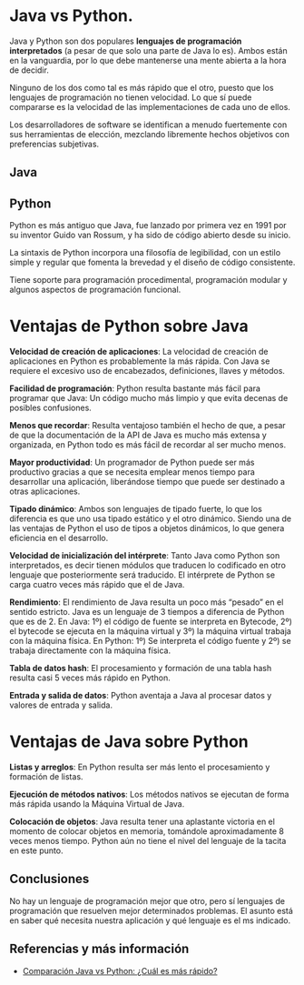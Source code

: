 # Java vs Python.

Java y Python son dos populares **lenguajes de programación interpretados** (a pesar de que solo una parte de Java lo es). Ambos están en la vanguardia, por lo que debe mantenerse una mente abierta a la hora de decidir.

Ninguno de los dos como tal es más rápido que el otro, puesto que los lenguajes de programación no tienen velocidad. Lo que sí puede compararse es la velocidad de las implementaciones de cada uno de ellos.

Los desarrolladores de software se identifican a menudo fuertemente con sus herramientas de elección, mezclando libremente hechos objetivos con preferencias subjetivas.

## Java


## Python

Python es más antiguo que Java, fue lanzado por primera vez en 1991 por su inventor Guido van Rossum, y ha sido de código abierto desde su inicio.

La sintaxis de Python incorpora una filosofía de legibilidad, con un estilo simple y regular que fomenta la brevedad y el diseño de código consistente.

Tiene soporte para programación procedimental, programación modular y algunos aspectos de programación funcional.

# Ventajas de Python sobre Java

**Velocidad de creación de aplicaciones**: La velocidad de creación de aplicaciones en Python es probablemente la más rápida. Con Java se requiere el excesivo uso de encabezados, definiciones, llaves y métodos.

**Facilidad de programación**: Python resulta bastante más fácil para programar que Java: Un código mucho más limpio y que evita decenas de posibles confusiones.

**Menos que recordar**: Resulta ventajoso también el hecho de que, a pesar de que la documentación de la API de Java es mucho más extensa y organizada, en Python todo es más fácil de recordar al ser mucho menos.

**Mayor productividad**: Un programador de Python puede ser más productivo gracias a que se necesita emplear menos tiempo para desarrollar una aplicación, liberándose tiempo que puede ser destinado a otras aplicaciones.

**Tipado dinámico**: Ambos son lenguajes de tipado fuerte, lo que los diferencia es que uno usa tipado estático y el otro dinámico. Siendo una de las ventajas de Python el uso de tipos a objetos dinámicos, lo que genera eficiencia en el desarrollo.

**Velocidad de inicialización del intérprete**: Tanto Java como Python son interpretados, es decir tienen módulos que traducen lo codificado en otro lenguaje que posteriormente será traducido. El intérprete de Python se carga cuatro veces más rápido que el de Java.

**Rendimiento**: El rendimiento de Java resulta un poco más “pesado” en el sentido estricto. Java es un lenguaje de 3 tiempos a diferencia de Python que es de 2. En Java: 1º) el código de fuente se interpreta en Bytecode, 2º) el bytecode se ejecuta en la máquina virtual y 3º) la máquina virtual trabaja con la máquina física. En Python: 1º) Se interpreta el código fuente y 2º) se trabaja directamente con la máquina física.

**Tabla de datos hash**: El procesamiento y formación de una tabla hash resulta casi 5 veces más rápido en Python.

**Entrada y salida de datos**: Python aventaja a Java al procesar datos y valores de entrada y salida.

# Ventajas de Java sobre Python

**Listas y arreglos**: En Python resulta ser más lento el procesamiento y formación de listas.

**Ejecución de métodos nativos**: Los métodos nativos se ejecutan de forma más rápida usando la Máquina Virtual de Java.

**Colocación de objetos**: Java resulta tener una aplastante victoria en el momento de colocar objetos en memoria, tomándole aproximadamente 8 veces menos tiempo. Python aún no tiene el nivel del lenguaje de la tacita en este punto.

## Conclusiones

No hay un lenguaje de programación mejor que otro, pero sí lenguajes de programación que resuelven mejor determinados problemas. El asunto está en saber qué necesita nuestra aplicación y qué lenguaje es el ms indicado.

## Referencias y más información

- [Comparación Java vs Python: ¿Cuál es más rápido?](http://elanalistasistema.blogspot.com.es/2016/01/comparacion-java-vs-python-cual-es-mas.html)

